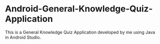 # Android-General-Knowledge-Quiz-Application
This is a General Knowledge Quiz Application developed by me using Java in Android Studio.
